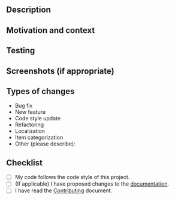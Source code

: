 <!--- Please provide a brief summary of your changes in the title above. -->

## Description
<!--- Describe your changes in detail -->


## Motivation and context
<!--- Why is this change required? What problem does it solve? -->
<!--- If it fixes an open issue, please include a link (i.e. #issueNumber). -->


## Testing
<!--- Please describe in detail how you tested your changes. -->


## Screenshots (if appropriate)


## Types of changes
<!--- What types of changes does your code introduce? -->
<!--- Remove all that DON’T apply. -->
- Bug fix <!--- Non-breaking change that resolves an issue -->
- New feature <!--- Non-breaking change that adds functionality -->
- Code style update <!--- Formatting, renaming -->
- Refactoring <!--- No functional changes -->
- Localization
- Item categorization
- Other (please describe):


## Checklist
<!--- Review each of the following and mark [x] the ones that apply. -->
- [ ] My code follows the code style of this project.
- [ ] (If applicable) I have proposed changes to the [documentation](/veechs/Bagshui/wiki).
- [ ] I have read the [Contributing](/veechs/Bagshui/master/blob/.github/Contributing.md) document.
